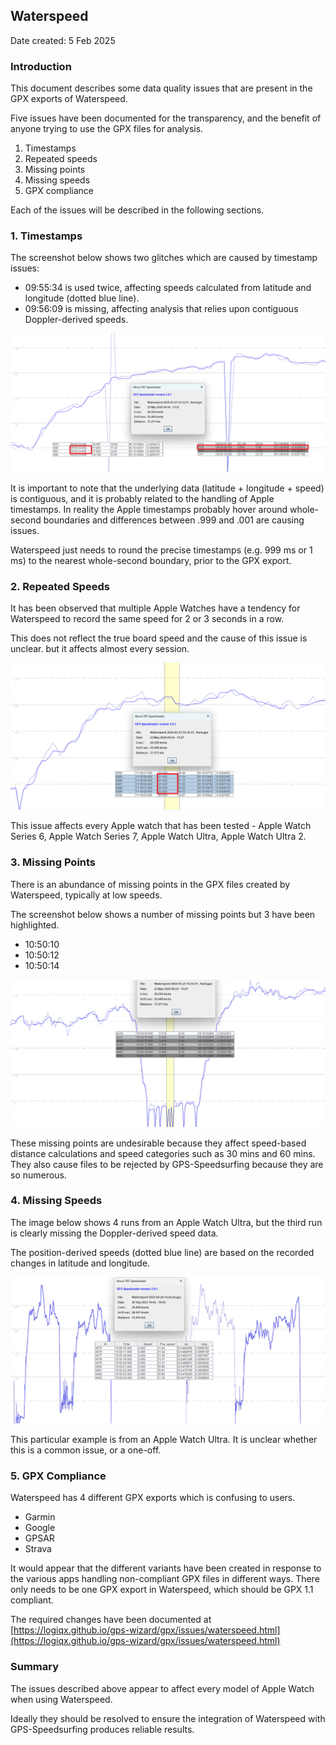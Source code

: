 ## Waterspeed

Date created: 5 Feb 2025



### Introduction

This document describes some data quality issues that are present in the GPX exports of Waterspeed.

Five issues have been documented for the transparency, and the benefit of anyone trying to use the GPX files for analysis.

1. Timestamps
2. Repeated speeds
3. Missing points
4. Missing speeds
5. GPX compliance

Each of the issues will be described in the following sections.



### 1. Timestamps

The screenshot below shows two glitches which are caused by timestamp issues:

- 09:55:34 is used twice, affecting speeds calculated from latitude and longitude (dotted blue line).
- 09:56:09 is missing, affecting analysis that relies upon contiguous Doppler-derived speeds.

![timestamps](img/timestamps.png)

It is important to note that the underlying data (latitude + longitude + speed) is contiguous, and it is probably related to the handling of Apple timestamps. In reality the Apple timestamps probably hover around whole-second boundaries and differences between .999 and .001 are causing issues.

Waterspeed just needs to round the precise timestamps (e.g. 999 ms or 1 ms) to the nearest whole-second boundary, prior to the GPX export.



### 2. Repeated Speeds

It has been observed that multiple Apple Watches have a tendency for Waterspeed to record the same speed for 2 or 3 seconds in a row.

This does not reflect the true board speed and the cause of this issue is unclear. but it affects almost every session.

![timestamps](img/repeats.png)

This issue affects every Apple watch that has been tested - Apple Watch Series 6, Apple Watch Series 7, Apple Watch Ultra, Apple Watch Ultra 2.



### 3. Missing Points

There is an abundance of missing points in the GPX files created by Waterspeed, typically at low speeds.

The screenshot below shows a number of missing points but 3 have been highlighted.

- 10:50:10
- 10:50:12
- 10:50:14

![timestamps](img/missing.png)

These missing points are undesirable because they affect speed-based distance calculations and speed categories such as 30 mins and 60 mins. They also cause files to be rejected by GPS-Speedsurfing because they are so numerous.



### 4. Missing Speeds

The image below shows 4 runs from an Apple Watch Ultra, but the third run is clearly missing the Doppler-derived speed data.

The position-derived speeds (dotted blue line) are based on the recorded changes in latitude and longitude.

![ghosts](img/ghosts.png)

This particular example is from an Apple Watch Ultra. It is unclear whether this is a common issue, or a one-off.



### 5. GPX Compliance

Waterspeed has 4 different GPX exports which is confusing to users.

- Garmin
- Google
- GPSAR
- Strava

It would appear that the different variants have been created in response to the various apps handling non-compliant GPX files in different ways. There only needs to be one GPX export in Waterspeed, which should be GPX 1.1 compliant.

The required changes have been documented at [https://logiqx.github.io/gps-wizard/gpx/issues/waterspeed.html](https://logiqx.github.io/gps-wizard/gpx/issues/waterspeed.html)



### Summary

The issues described above appear to affect every model of Apple Watch when using Waterspeed.

Ideally they should be resolved to ensure the integration of Waterspeed with GPS-Speedsurfing produces reliable results.
